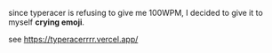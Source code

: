 since typeracer is refusing to give me 100WPM, I decided to give it to myself **crying emoji**.

see https://typeracerrrr.vercel.app/
